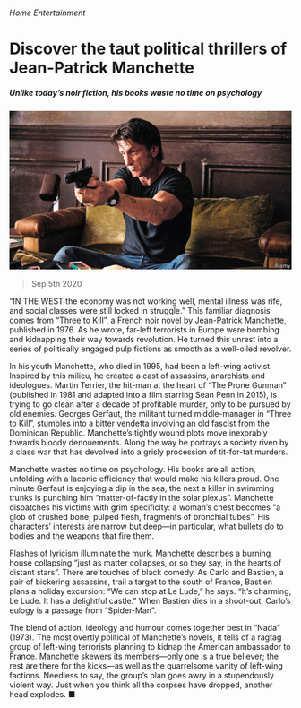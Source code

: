###### Home Entertainment

# Discover the taut political thrillers of Jean-Patrick Manchette 

##### Unlike today’s noir fiction, his books waste no time on psychology 

![image](images/20200905_BKP007_0.jpg) 

> Sep 5th 2020 

“IN THE WEST the economy was not working well, mental illness was rife, and social classes were still locked in struggle.” This familiar diagnosis comes from “Three to Kill”, a French noir novel by Jean-Patrick Manchette, published in 1976. As he wrote, far-left terrorists in Europe were bombing and kidnapping their way towards revolution. He turned this unrest into a series of politically engaged pulp fictions as smooth as a well-oiled revolver.

In his youth Manchette, who died in 1995, had been a left-wing activist. Inspired by this milieu, he created a cast of assassins, anarchists and ideologues. Martin Terrier, the hit-man at the heart of “The Prone Gunman” (published in 1981 and adapted into a film starring Sean Penn in 2015), is trying to go clean after a decade of profitable murder, only to be pursued by old enemies. Georges Gerfaut, the militant turned middle-manager in “Three to Kill”, stumbles into a bitter vendetta involving an old fascist from the Dominican Republic. Manchette’s tightly wound plots move inexorably towards bloody denouements. Along the way he portrays a society riven by a class war that has devolved into a grisly procession of tit-for-tat murders.


Manchette wastes no time on psychology. His books are all action, unfolding with a laconic efficiency that would make his killers proud. One minute Gerfaut is enjoying a dip in the sea, the next a killer in swimming trunks is punching him “matter-of-factly in the solar plexus”. Manchette dispatches his victims with grim specificity: a woman’s chest becomes “a glob of crushed bone, pulped flesh, fragments of bronchial tubes”. His characters’ interests are narrow but deep—in particular, what bullets do to bodies and the weapons that fire them.

Flashes of lyricism illuminate the murk. Manchette describes a burning house collapsing “just as matter collapses, or so they say, in the hearts of distant stars”. There are touches of black comedy. As Carlo and Bastien, a pair of bickering assassins, trail a target to the south of France, Bastien plans a holiday excursion: “We can stop at Le Lude,” he says. “It’s charming, Le Lude. It has a delightful castle.” When Bastien dies in a shoot-out, Carlo’s eulogy is a passage from “Spider-Man”.

The blend of action, ideology and humour comes together best in “Nada” (1973). The most overtly political of Manchette’s novels, it tells of a ragtag group of left-wing terrorists planning to kidnap the American ambassador to France. Manchette skewers its members—only one is a true believer; the rest are there for the kicks—as well as the quarrelsome vanity of left-wing factions. Needless to say, the group’s plan goes awry in a stupendously violent way. Just when you think all the corpses have dropped, another head explodes. ■

